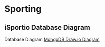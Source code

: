 # Sporting

## iSportio Database Diagram
Database Diagram [MongoDB Draw.io Diagram](https://app.diagrams.net/#G1dxkz7JSzsyGLxbi4U6FCBxMj9rdUlt4J)
